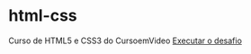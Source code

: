 # html-css
 Curso de HTML5 e CSS3 do CursoemVideo
 <a href="https://github.com/lucas-oliveira-prado/html-css/CSS/desafio10/android.html"> Executar o desafio</a>
